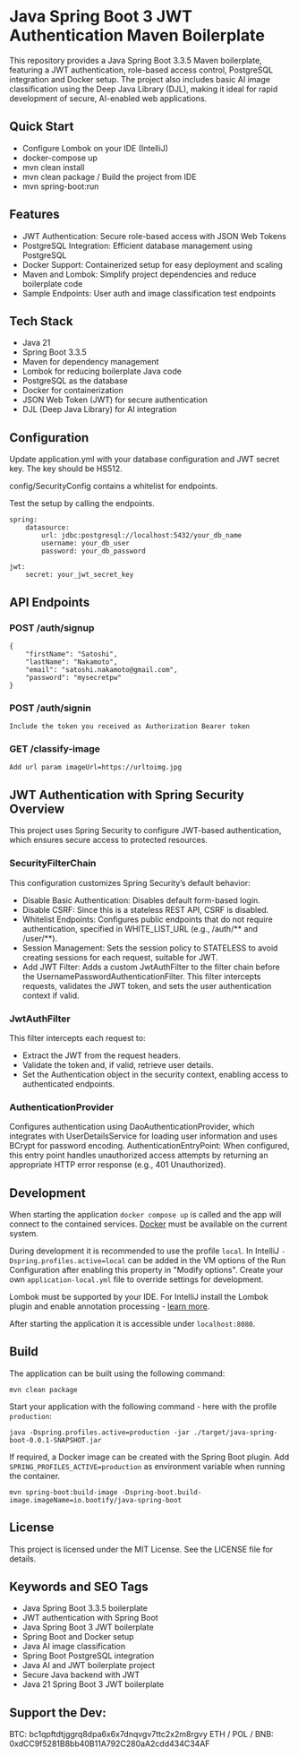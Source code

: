 # Java Spring Boot 3 JWT Authentication Maven Boilerplate

This repository provides a Java Spring Boot 3.3.5 Maven boilerplate, featuring a JWT authentication, role-based access control, PostgreSQL integration and Docker setup.
The project also includes basic AI image classification using the Deep Java Library (DJL), making it ideal for rapid development of secure, AI-enabled web applications.

## Quick Start
- Configure Lombok on your IDE (IntelliJ)
- docker-compose up
- mvn clean install
- mvn clean package / Build the project from IDE
- mvn spring-boot:run

## Features
- JWT Authentication: Secure role-based access with JSON Web Tokens
- PostgreSQL Integration: Efficient database management using PostgreSQL
- Docker Support: Containerized setup for easy deployment and scaling
- Maven and Lombok: Simplify project dependencies and reduce boilerplate code
- Sample Endpoints: User auth and image classification test endpoints

## Tech Stack
- Java 21
- Spring Boot 3.3.5
- Maven for dependency management
- Lombok for reducing boilerplate Java code
- PostgreSQL as the database
- Docker for containerization
- JSON Web Token (JWT) for secure authentication
- DJL (Deep Java Library) for AI integration

## Configuration
Update application.yml with your database configuration and JWT secret key.
The key should be HS512.

config/SecurityConfig contains a whitelist for endpoints.

Test the setup by calling the endpoints.

```
spring:
    datasource:
        url: jdbc:postgresql://localhost:5432/your_db_name
        username: your_db_user
        password: your_db_password
```

```
jwt:
    secret: your_jwt_secret_key
```

## API Endpoints

### POST /auth/signup
```
{
    "firstName": "Satoshi",
    "lastName": "Nakamoto",
    "email": "satoshi.nakamoto@gmail.com",
    "password": "mysecretpw"
}
```

### POST /auth/signin
```
Include the token you received as Authorization Bearer token
```

### GET /classify-image
```
Add url param imageUrl=https://urltoimg.jpg
```

## JWT Authentication with Spring Security Overview
This project uses Spring Security to configure JWT-based authentication, which ensures secure access to protected resources.

### SecurityFilterChain
This configuration customizes Spring Security’s default behavior:
- Disable Basic Authentication: Disables default form-based login.
- Disable CSRF: Since this is a stateless REST API, CSRF is disabled.
- Whitelist Endpoints: Configures public endpoints that do not require authentication, specified in WHITE_LIST_URL (e.g., /auth/** and /user/**).
- Session Management: Sets the session policy to STATELESS to avoid creating sessions for each request, suitable for JWT.
- Add JWT Filter: Adds a custom JwtAuthFilter to the filter chain before the UsernamePasswordAuthenticationFilter. This filter intercepts requests, validates the JWT token, and sets the user authentication context if valid.

### JwtAuthFilter
This filter intercepts each request to:
- Extract the JWT from the request headers.
- Validate the token and, if valid, retrieve user details.
- Set the Authentication object in the security context, enabling access to authenticated endpoints. 

### AuthenticationProvider
Configures authentication using DaoAuthenticationProvider, which integrates with UserDetailsService for loading user information and uses BCrypt for password encoding.
AuthenticationEntryPoint: When configured, this entry point handles unauthorized access attempts by returning an appropriate HTTP error response (e.g., 401 Unauthorized).

## Development

When starting the application `docker compose up` is called and the app will connect to the contained services.
[Docker](https://www.docker.com/get-started/) must be available on the current system.

During development it is recommended to use the profile `local`. In IntelliJ `-Dspring.profiles.active=local` can be
added in the VM options of the Run Configuration after enabling this property in "Modify options". Create your own
`application-local.yml` file to override settings for development.

Lombok must be supported by your IDE. For IntelliJ install the Lombok plugin and enable annotation processing -
[learn more](https://bootify.io/next-steps/spring-boot-with-lombok.html).

After starting the application it is accessible under `localhost:8080`.

## Build

The application can be built using the following command:

```
mvn clean package
```

Start your application with the following command - here with the profile `production`:

```
java -Dspring.profiles.active=production -jar ./target/java-spring-boot-0.0.1-SNAPSHOT.jar
```

If required, a Docker image can be created with the Spring Boot plugin. Add `SPRING_PROFILES_ACTIVE=production` as
environment variable when running the container.

```
mvn spring-boot:build-image -Dspring-boot.build-image.imageName=io.bootify/java-spring-boot
```

## License
This project is licensed under the MIT License. See the LICENSE file for details.

## Keywords and SEO Tags
- Java Spring Boot 3.3.5 boilerplate
- JWT authentication with Spring Boot
- Java Spring Boot 3 JWT boilerplate
- Spring Boot and Docker setup
- Java AI image classification
- Spring Boot PostgreSQL integration
- Java AI and JWT boilerplate project
- Secure Java backend with JWT
- Java 21 Spring Boot 3 JWT boilerplate

## Support the Dev:
BTC: bc1qpftdtjggrq8dpa6x6x7dnqvgv7ttc2x2m8rgvy
ETH / POL / BNB: 0xdCC9f5281B8bb40B11A792C280aA2cdd434C34AF
